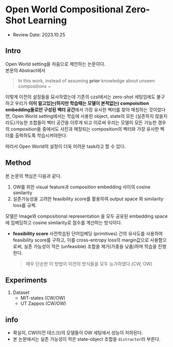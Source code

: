 # Open World Compositional Zero-Shot Learning
- Review Date: 2023.10.25

## Intro
Open World setting을 처음으로 제안하는 논문이다.  
본문의 Abstract에서 

> In this work, instead of assuming **prior** knowledge about unseen compositions ~

이렇게 이전의 설정들을 묘사하였는데 기존의 czsl에서는 zero-shot 세팅임에도 불구하고 우리가 **이미 알고있는(하지만 학습때는 모델이 본적없는) compoisition embedding들로만 구성된 벡터 공간**에서 가장 유사한 벡터를 찾아 매칭하는 것이었다면, Open World setting에서는 학습에 사용된 object, state의 모든 (실존하지 않을지라도)가능한 조합들이 벡터 공간을 이루게 되고 이로써 우리는 모델이 모든 가능한 경우의 composition들 중에서도 사진과 매칭되는 composition의 벡터와 가장 유사한 벡터를 출력하도록 학습시켜야한다.

따라서 Open World의 설정이 더욱 어려운 task라고 할 수 있다.

## Method
본 논문의 핵심은 다음과 같다.
1. OW를 위한 visual feature과 composition embedding 사이의 cosine similarity
2. 실존가능성을 고려한 feasibility score를 활용하여 output space 와 similarity loss를 규제.

모델은 Image와 compositional representation 을 모두 공유된 embedding space에 임베딩하고 cosine similarity로 점수를 계산하는 방식이다.

-  **feasibility score**
    사전학습된 단어임베딩 (primitives) 간의 유사도를 사용하여 feasibility score를 구하고, 이를 cross-entropy loss의 margin값으로 사용함으로써, 실존 가능성이 적은 (unfeasible) 조합을 제거(가중을 낮춤)하며 학습을 진행한다.
    > 매우 단순한 이 방법이 이전의 방식들을 모두 능가하였다.(CW, OW)  



## Experiments
1. Dataset 
    - MIT-states (CW/OW)
    - UT Zappos (CW/OW)


## info
- 확실히, CW(이전 테스크)의 모델들이 OW 세팅에서 성능이 저하된다.
- 본 논문에서는 실존 가능성이 적은 state-object 조합을 `distractor`라 부른다.